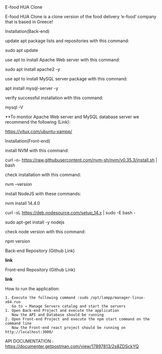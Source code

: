 
E-food HUA Clone

E-food HUA Clone is a clone version of the food delivery ‘e-food’ company that is based in Greece!

Installation(Back-end)

update apt package lists and repositories with this command:

sudo apt update                                               

use apt to install Apache Web server with this command:

sudo apt install apache2 -y                                   

use apt to install MySQL server package with this command:

apt install mysql-server -y                                   

verify successful installation with this command:

mysql -V                                                      


**To monitor Apache Web server and MySQL database server we recommend the following (Link): 

https://vitux.com/ubuntu-xampp/

Installation(Front-end)

install NVM with this command:

curl -o- https://raw.githubusercontent.com/nvm-sh/nvm/v0.35.3/install.sh | bash

check installation with this command:

nvm –version                                                                                             

install NodeJS with these commands:

nvm install 14.4.0                                                                                           

curl -sL https://deb.nodesource.com/setup_14.x | sudo -E bash -               

sudo apt-get install -y nodejs                                                                            

check node version with this command:

npm version                                                                                                      



Back-end Repository (Github Link)

**link**

Front-end Repository (Github Link)

**link**



How to run the application:

    1. Execute the following command :sudo /opt/lampp/manager-linux-x64.run
       Go to → Manage Servers catalog and start the servers
    1. Open Back-end Project and execute the application
       Now the API and Database should be running
    2. Open Front-end Project and execute the npm start command on the command line
       Now the Front-end react project should be running on http://localhost:3000/
    

API DOCUMENTATION : https://documenter.getpostman.com/view/17897813/2s8ZDSckYQ














